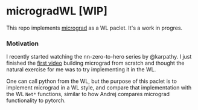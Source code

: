 # microgradWL [WIP]

This repo implements [micrograd](https://github.com/karpathy/micrograd) as a WL paclet. It's a work in progres.

### Motivation
I recently started watching the nn-zero-to-hero series by @karpathy. I just finished the [first video](https://youtu.be/VMj-3S1tku0) building micrograd from scratch and thought the natural exercise for me was to try implementing it in the WL.

One can call python from the WL, but the purpose of this paclet is to implement micrograd in a WL style, and compare that implementation with the WL `Net*` functions, similar to how Andrej compares micrograd functionality to pytorch.
